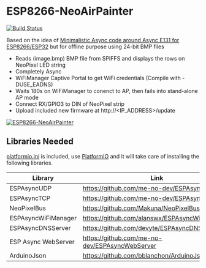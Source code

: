 # ESP8266-NeoAirPainter

[![Build Status](https://travis-ci.com/debsahu/ESP8266-NeoAirPainter.svg?branch=master)](https://travis-ci.com/debsahu/ESP8266-NeoAirPainter)

Based on the idea of [Minimalistic Async code around Async E131 for ESP8266/ESP32](https://github.com/debsahu/E131_PixelPusher) but for offline purpose using 24-bit BMP files

- Reads (image.bmp) BMP file from SPIFFS and displays the rows on NeoPixel LED string
- Completely Async
- WiFiManager Captive Portal to get WiFi credentials (Compile with -DUSE_EADNS)
- Waits 180s on WiFiManager to conenct to AP, then fails into stand-alone AP mode
- Connect RX/GPIO3 to DIN of NeoPixel strip
- Upload included new firmware at http://<IP_ADDRESS>/update

[![ESP8266-NeoAirPainter](https://img.youtube.com/vi/xxxxxxxxx/0.jpg)](https://www.youtube.com/watch?v=xxxxxxxxxxxx)

## Libraries Needed

[platformio.ini](https://github.com/debsahu/ESP8266-NeoAirPainter/blob/master/platformio.ini) is included, use [PlatformIO](https://platformio.org/platformio-ide) and it will take care of installing the following libraries.

| Library                   | Link                                                       |
|---------------------------|------------------------------------------------------------|
|ESPAsyncUDP                |https://github.com/me-no-dev/ESPAsyncUDP                    |
|ESPAsyncTCP                |https://github.com/me-no-dev/ESPAsyncTCP                    |
|NeoPixelBus                |https://github.com/Makuna/NeoPixelBus                       |
|ESPAsyncWiFiManager        |https://github.com/alanswx/ESPAsyncWiFiManager              |
|ESPAsyncDNSServer          |https://github.com/devyte/ESPAsyncDNSServer                 |
|ESP Async WebServer        |https://github.com/me-no-dev/ESPAsyncWebServer              |
|ArduinoJson                |https://github.com/bblanchon/ArduinoJson                    |
